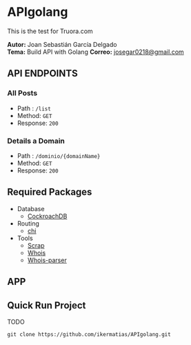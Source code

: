 # APIgolang
This is the test for Truora.com

**Autor:** Joan Sebastián García Delgado  
**Tema:**  Build API with Golang
**Correo:** josegar0218@gmail.com

## API ENDPOINTS

### All Posts
- Path : `/list`
- Method: `GET`
- Response: `200`

### Details a Domain
- Path : `/dominio/{domainName}`
- Method: `GET`
- Response: `200`

## Required Packages

- Database
    * [CockroachDB](github.com/lib/pq)
- Routing
    * [chi](https://github.com/go-chi/chi)
- Tools
    * [Scrap](github.com/badoux/goscraper)
    * [Whois]("github.com/likexian/whois-go")
    * [Whois-parser]("github.com/ikermatias/whois-parser-go") 

## APP 




## Quick Run Project

TODO

```
git clone https://github.com/ikermatias/APIgolang.git


```
